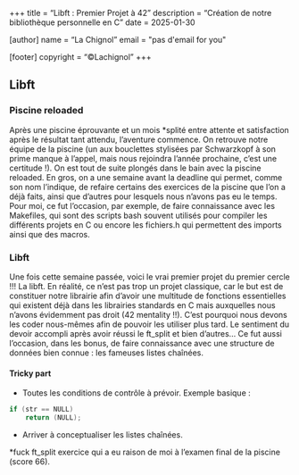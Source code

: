 +++ title = “Libft : Premier Projet à 42” description = “Création de notre bibliothèque personnelle en C” date = 2025-01-30

[author] name = “La Chignol” email = "pas d'email for you"

[footer] copyright = “©Lachignol” +++

## Libft

### Piscine reloaded 

Après une piscine éprouvante et un mois *splité entre attente et satisfaction après le résultat tant attendu, l’aventure commence. 
On retrouve notre équipe de la piscine (un aux bouclettes stylisées par Schwarzkopf à son prime manque à l’appel, mais nous rejoindra l’année prochaine, c’est une certitude !).
On est tout de suite plongés dans le bain avec la piscine reloaded.
En gros, on a une semaine avant la deadline qui permet, comme son nom l’indique, de refaire certains des exercices de la piscine que l’on a déjà faits, ainsi que d’autres pour lesquels nous n’avons pas eu le temps. 
Pour moi, ce fut l’occasion, par exemple, de faire connaissance avec les Makefiles, qui sont des scripts bash souvent utilisés pour compiler les différents projets en C ou encore les fichiers.h qui permettent des imports ainsi que des macros.

### Libft
Une fois cette semaine passée, voici le vrai premier projet du premier cercle !!! La libft. 
En réalité, ce n’est pas trop un projet classique, car le but est de constituer notre librairie afin d’avoir une multitude de fonctions essentielles qui existent déjà dans les librairies standards en C mais auxquelles nous n’avons évidemment pas droit (42 mentality !!). 
C’est pourquoi nous devons les coder nous-mêmes afin de pouvoir les utiliser plus tard. 
Le sentiment du devoir accompli après avoir réussi le ft_split et bien d’autres… 
Ce fut aussi l’occasion, dans les bonus, de faire connaissance avec une structure de données bien connue : les fameuses listes chaînées.

#### Tricky part
- Toutes les conditions de contrôle à prévoir.
Exemple basique :
```c
if (str == NULL)
    return (NULL);
```
- Arriver à conceptualiser les listes chaînées.

*fuck ft_split exercice qui a eu raison de moi à l’examen final de la piscine (score 66).